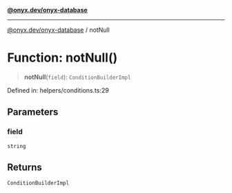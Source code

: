 [**@onyx.dev/onyx-database**](../README.md)

***

[@onyx.dev/onyx-database](../globals.md) / notNull

# Function: notNull()

> **notNull**(`field`): `ConditionBuilderImpl`

Defined in: helpers/conditions.ts:29

## Parameters

### field

`string`

## Returns

`ConditionBuilderImpl`

